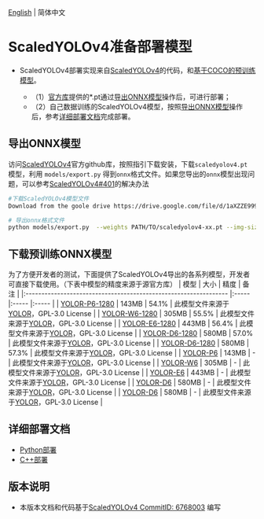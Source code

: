 [English](README.md) | 简体中文
# ScaledYOLOv4准备部署模型

- ScaledYOLOv4部署实现来自[ScaledYOLOv4](https://github.com/WongKinYiu/ScaledYOLOv4)的代码，和[基于COCO的预训练模型](https://github.com/WongKinYiu/ScaledYOLOv4)。

  - （1）[官方库](https://github.com/WongKinYiu/ScaledYOLOv4)提供的*.pt通过[导出ONNX模型](#导出ONNX模型)操作后，可进行部署；
  - （2）自己数据训练的ScaledYOLOv4模型，按照[导出ONNX模型](#%E5%AF%BC%E5%87%BAONNX%E6%A8%A1%E5%9E%8B)操作后，参考[详细部署文档](#详细部署文档)完成部署。


## 导出ONNX模型


  访问[ScaledYOLOv4](https://github.com/WongKinYiu/ScaledYOLOv4)官方github库，按照指引下载安装，下载`scaledyolov4.pt` 模型，利用 `models/export.py` 得到`onnx`格式文件。如果您导出的`onnx`模型出现问题，可以参考[ScaledYOLOv4#401](https://github.com/WongKinYiu/ScaledYOLOv4/issues/401)的解决办法

  ```bash
  #下载ScaledYOLOv4模型文件
  Download from the goole drive https://drive.google.com/file/d/1aXZZE999sHMP1gev60XhNChtHPRMH3Fz/view?usp=sharing

  # 导出onnx格式文件
  python models/export.py  --weights PATH/TO/scaledyolov4-xx.pt --img-size 640
  ```


## 下载预训练ONNX模型

为了方便开发者的测试，下面提供了ScaledYOLOv4导出的各系列模型，开发者可直接下载使用。（下表中模型的精度来源于源官方库）
| 模型                                                               | 大小    | 精度    | 备注 |
|:---------------------------------------------------------------- |:----- |:----- |:----- |
| [YOLOR-P6-1280](https://bj.bcebos.com/paddlehub/fastdeploy/yolor-p6-paper-541-1280-1280.onnx) | 143MB | 54.1% | 此模型文件来源于[YOLOR](https://github.com/WongKinYiu/yolor)，GPL-3.0 License |
| [YOLOR-W6-1280](https://bj.bcebos.com/paddlehub/fastdeploy/yolor-w6-paper-555-1280-1280.onnx) | 305MB | 55.5% | 此模型文件来源于[YOLOR](https://github.com/WongKinYiu/yolor)，GPL-3.0 License |
| [YOLOR-E6-1280](https://bj.bcebos.com/paddlehub/fastdeploy/yolor-e6-paper-564-1280-1280.onnx ) | 443MB | 56.4% | 此模型文件来源于[YOLOR](https://github.com/WongKinYiu/yolor)，GPL-3.0 License |
| [YOLOR-D6-1280](https://bj.bcebos.com/paddlehub/fastdeploy/yolor-d6-paper-570-1280-1280.onnx) | 580MB | 57.0% | 此模型文件来源于[YOLOR](https://github.com/WongKinYiu/yolor)，GPL-3.0 License |
| [YOLOR-D6-1280](https://bj.bcebos.com/paddlehub/fastdeploy/yolor-d6-paper-573-1280-1280.onnx) | 580MB | 57.3% | 此模型文件来源于[YOLOR](https://github.com/WongKinYiu/yolor)，GPL-3.0 License |
| [YOLOR-P6](https://bj.bcebos.com/paddlehub/fastdeploy/yolor-p6-paper-541-640-640.onnx) | 143MB | - | 此模型文件来源于[YOLOR](https://github.com/WongKinYiu/yolor)，GPL-3.0 License |
| [YOLOR-W6](https://bj.bcebos.com/paddlehub/fastdeploy/yolor-w6-paper-555-640-640.onnx) | 305MB | - | 此模型文件来源于[YOLOR](https://github.com/WongKinYiu/yolor)，GPL-3.0 License |
| [YOLOR-E6](https://bj.bcebos.com/paddlehub/fastdeploy/yolor-e6-paper-564-640-640.onnx ) | 443MB | - | 此模型文件来源于[YOLOR](https://github.com/WongKinYiu/yolor)，GPL-3.0 License |
| [YOLOR-D6](https://bj.bcebos.com/paddlehub/fastdeploy/yolor-d6-paper-570-640-640.onnx) | 580MB | - | 此模型文件来源于[YOLOR](https://github.com/WongKinYiu/yolor)，GPL-3.0 License |
| [YOLOR-D6](https://bj.bcebos.com/paddlehub/fastdeploy/yolor-d6-paper-573-640-640.onnx) | 580MB | - | 此模型文件来源于[YOLOR](https://github.com/WongKinYiu/yolor)，GPL-3.0 License |


## 详细部署文档

- [Python部署](python)
- [C++部署](cpp)


## 版本说明

- 本版本文档和代码基于[ScaledYOLOv4 CommitID: 6768003](https://github.com/WongKinYiu/ScaledYOLOv4/commit/676800364a3446900b9e8407bc880ea2127b3415) 编写
